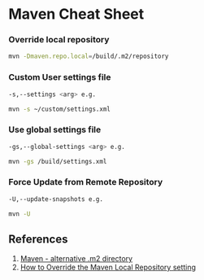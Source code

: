 # Maven Cheat Sheet

### Override local repository
```bash
mvn -Dmaven.repo.local=/build/.m2/repository
```

### Custom User settings file
```bash
-s,--settings <arg> e.g.

mvn -s ~/custom/settings.xml
```

### Use global settings file
```bash
-gs,--global-settings <arg> e.g.

mvn -gs /build/settings.xml
```

### Force Update from Remote Repository
```bash
-U,--update-snapshots e.g.

mvn -U
```

## References
1. [Maven - alternative .m2 directory](http://stackoverflow.com/a/16592061/6146580)
2. [How to Override the Maven Local Repository setting](https://confluence.atlassian.com/bamkb/how-to-override-the-maven-local-repository-setting-838546993.html)
